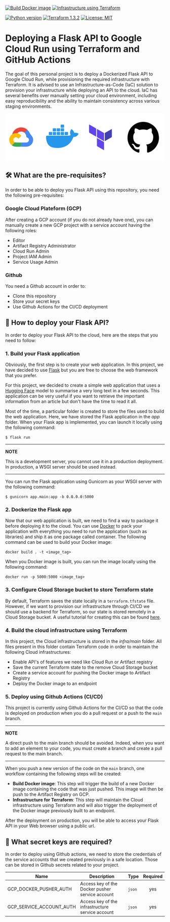 [![Build Docker image](https://github.com/gerardmargaux/summarize_text/actions/workflows/deployment.yml/badge.svg)](https://github.com/gerardmargaux/summarize_text/actions)
[![Infrastructure using Terraform](https://github.com/gerardmargaux/summarize_text/actions/workflows/terraform_to_prod.yml/badge.svg)](https://github.com/gerardmargaux/summarize_text/actions)


[![Python version](https://img.shields.io/badge/python-3.8-blue)](https://www.python.org/downloads/release/python-380/)
[![Terraform 1.3.2](https://img.shields.io/badge/terraform-1.3.2-%23623CE4)](https://www.terraform.io)
[![License: MIT](https://img.shields.io/badge/License-MIT-yellow.svg)](https://opensource.org/licenses/MIT)

# Deploying a Flask API to Google Cloud Run using Terraform and GitHub Actions

The goal of this personal project is to deploy a Dockerized Flask API to Google Cloud Run, while provisioning the required infrastructure with Terraform. It is advised to use an Infrastructure-as-Code (IaC) solution to provision your infrastructure while deploying an API to the cloud. IaC has several benefits over manually setting your cloud environment, including easy reproducibility and the ability to maintain consistency across various staging environments.

<p align="center">
  <img alt="logo" src="./docs/components.svg"></a>
</p>

## 🛠️ What are the pre-requisites?

In order to be able to deploy you Flask API using this repository, you need the following pre-requisites:

### **Google Cloud Plateform (GCP)**

After creating a GCP account (if you do not already have one), you can manually create a new GCP project with a service account having the following roles: 
- Editor
- Artifact Registry Administrator
- Cloud Run Admin
- Project IAM Admin
- Service Usage Admin

### **Github**

You need a Github account in order to:
- Clone this repository
- Store your secret keys
- Use Github Actions for the CI/CD deployment

## 🚀 How to deploy your Flask API?

In order to deploy your Flask API to the cloud, here are the steps that you need to follow:

### **1. Build your Flask application**

Obviously, the first step is to create your web application. In this project, we have decided to use [Flask](https://flask.palletsprojects.com/en/2.2.x/) but you are free to choose the web framework that you prefer. 

For this project, we decided to create a simple web application that uses a [Hugging Face](https://huggingface.co) model to summarise a very long text in a few seconds. This application can be very useful if you want to retrieve the important information from an article but don't have the time to read it all. 

Most of the time, a particular folder is created to store the files used to build the web application. Here, we have stored the Flask application in the *app* folder. When your Flask app is implemented, you can launch it locally using the following command: 
```
$ flask run
```

---
**NOTE**

This is a development server, you cannot use it in a production deployment. In production, a WSGI server should be used instead.

---

You can run the Flask application using Gunicorn as your WSGI server with the following command:
```
$ gunicorn app.main:app -b 0.0.0.0:5000
```

### **2. Dockerize the Flask app**

Now that our web application is built, we need to find a way to package it before deploying it to the cloud. You can use [Docker](https://www.docker.com/) to pack your application with everything you need to run the application (such as libraries) and ship it as one package called container. The following command can be used to build your Docker image: 
```
docker build . -t <image_tag>
```

When you Docker image is built, you can run the image locally using the following command: 
```
docker run -p 5000:5000 <image_tag>
```

### **3. Configure Cloud Storage bucket to store Terraform state**
By default, Terraform saves the state locally in a `terraform.tfstate` file. However, if we want to provision our infrastructure through CI/CD we should use a backend for Terraform, so our state is stored remotely in a Cloud Storage bucket. A useful tutorial for creating this can be found [here](https://cloud.google.com/docs/terraform/resource-management/store-state).

### **4. Build the cloud infrastructure using Terraform**
In this project, the Cloud infrastructure is stored in the *infra/main* folder. All files present in this folder contain Terraform code in order to maintain the following Cloud infrastructures:
- Enable API's of features we need like Cloud Run or Artifact registry
- Save the current Terraform state to the remove Cloud Storage bucket
- Create a service account for pushing the Docker image to Artifact Registry
- Deploy the Docker image to an endpoint

### **5. Deploy using Github Actions (CI/CD)**
This project is currently using Github Actions for the CI/CD so that the code is deployed on production when you do a pull request or a push to the `main` branch.

---
**NOTE**

A direct push to the main branch should be avoided. Indeed, when you want to add an element to your code, you must create a branch and create a pull request to the main branch.

---

When you push a new version of the code on the `main` branch, one workflow containing the following steps will be created:
- **Build Docker image**: This step will trigger the build of a new Docker image containing the code that was just pushed. This image will then be push to the Artifact Registry on GCP. 
- **Infrastructure for Terraform**: This step will maintain the Cloud infrastructure using Terraform and will also trigger the deployment of the Docker image previously built to an endpoint. 

After the deployment on production, you will be able to access your Flask API in your Web browser using a public url. 

## 🔑 What secret keys are required? 

In order to deploy using Github actions, we need to store the credentials of the service accounts that we created previously in a safe location. Those can be stored in Github secrets related to your project. 

| Name | Description | Type | Required |
|------|-------------|------|:--------:|
| GCP_DOCKER_PUSHER_AUTH | Access key of the Docker pusher service account | `json` | yes |
| GCP_SERVICE_ACCOUNT_AUTH  | Access key of the infrastructure service account | `json` | yes |


